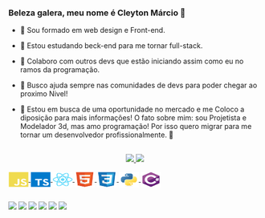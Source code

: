 ### Beleza galera, meu nome é Cleyton Márcio 👋



- 🔭 Sou formado em web design e Front-end.
- 🌱 Estou estudando beck-end para me tornar full-stack.
- 👯 Colaboro com outros devs que estão iniciando assim como eu no ramos da programação.
- 🤔 Busco ajuda sempre nas comunidades de devs para poder chegar ao proximo Nivel! 
- 🚀 Estou em busca de uma oportunidade no mercado e me Coloco a diposição para mais informações!
     O fato sobre mim: sou Projetista e Modelador 3d, mas amo programação! Por isso quero migrar 
     para me tornar um desenvolvedor profissionalmente. 💪
      
   ##
   
<div align="center">
  <a href="https://github.com/cleytonmsouza">
  <img height="180em" src="https://github-readme-stats.vercel.app/api?username=cleytonmsouza&show_icons=true&theme=dracula&include_all_commits=true&count_private=true"/>
  <img height="180em" src="https://github-readme-stats.vercel.app/api/top-langs/?username=cleytonmsouza&layout=compact&langs_count=7&theme=dracula"/>
</div>
  <div style="display: inline_block"><br>
  <img align="center" alt="cleytonmsouza-Js" height="30" width="40" src="https://raw.githubusercontent.com/devicons/devicon/master/icons/javascript/javascript-plain.svg">
  <img align="center" alt="cleytonmsouza-Ts" height="30" width="40" src="https://raw.githubusercontent.com/devicons/devicon/master/icons/typescript/typescript-plain.svg">
  <img align="center" alt="cleytonmsouza-React" height="30" width="40" src="https://raw.githubusercontent.com/devicons/devicon/master/icons/react/react-original.svg">
  <img align="center" alt="cleytonmsouza-HTML" height="30" width="40" src="https://raw.githubusercontent.com/devicons/devicon/master/icons/html5/html5-original.svg">
  <img align="center" alt="cleytonmsouza-CSS" height="30" width="40" src="https://raw.githubusercontent.com/devicons/devicon/master/icons/css3/css3-original.svg">
  <img align="center" alt="cleytonmsouza-Python" height="30" width="40" src="https://raw.githubusercontent.com/devicons/devicon/master/icons/python/python-original.svg">
  <img align="center" alt="cleytonmsouza-Csharp" height="30" width="40" src="https://raw.githubusercontent.com/devicons/devicon/master/icons/csharp/csharp-original.svg">
  
</div>
  
  ##
  
  <div>
     <a href="https://www.youtube.com/channel/UC2U1gDC0xw6lgrwB3-Mqgdg" target="_blank"><img src="https://img.shields.io/badge/YouTube-FF0000?style=for-the-badge&logo=youtube&logoColor=white" target="_blank"></a>
  <a href="https://www.instagram.com/cleytonmsouza/" target="_blank"><img src="https://img.shields.io/badge/-Instagram-%23E4405F?style=for-the-badge&logo=instagram&logoColor=white" target="_blank"></a>
 	<a href="https://www.twitch.tv/cleytonmsouza" target="_blank"><img src="https://img.shields.io/badge/Twitch-9146FF?style=for-the-badge&logo=twitch&logoColor=white" target="_blank"></a>
 <a href="https://discord.gg/COXINHA3D#8549" target="_blank"><img src="https://img.shields.io/badge/Discord-7289DA?style=for-the-badge&logo=discord&logoColor=white" target="_blank"></a> 
  <a href = "mailto:cleytonmsouza@gmail.com"><img src="https://img.shields.io/badge/-Gmail-%23333?style=for-the-badge&logo=gmail&logoColor=white" target="_blank"></a>
  <a href="https://www.linkedin.com/in/cleyton-marcio-souza-8a9834176/" target="_blank"><img src="https://img.shields.io/badge/-LinkedIn-%230077B5?style=for-the-badge&logo=linkedin&logoColor=white" target="_blank"></a> 
 
  
    
  </div>
   

